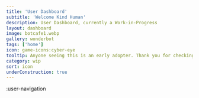 ```yaml
---
title: 'User Dashboard'
subtitle: 'Welcome Kind Human'
description: User Dashboard, currently a Work-in-Progress
layout: dashboard
image: botcafe1.webp
gallery: wonderbot
tags: ['home']
icon: game-icons:cyber-eye
tooltip: Anyone seeing this is an early adopter. Thank you for checking out Kind Robots, I hope to build more so this is worth coming back to.
category: wip
sort: icon
underConstruction: true
---
```



:user-navigation
